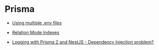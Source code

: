 # Prisma

- [Using multiple .env files](https://www.prisma.io/docs/guides/development-environment/environment-variables/using-multiple-env-files)

- [Relation Mode Indexes](https://www.prisma.io/docs/orm/prisma-schema/data-model/relations/relation-mode#indexes)

- [Logging with Prisma 2 and NestJS - Dependency Injection problem?](https://stackoverflow.com/questions/67509194/logging-with-prisma-2-and-nestjs-dependency-injection-problem)
